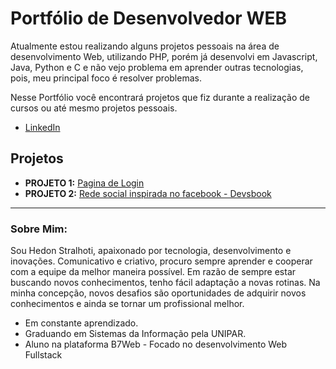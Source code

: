 # Portfólio de Desenvolvedor WEB

Atualmente estou realizando alguns projetos pessoais na área de desenvolvimento Web, utilizando PHP, porém já desenvolvi em Javascript, Java, Python e C e não vejo problema em aprender outras tecnologias, pois, meu principal foco é resolver problemas.


Nesse Portfólio você encontrará projetos que fiz durante a realização de cursos ou até mesmo projetos pessoais.


* [LinkedIn](https://www.linkedin.com/in/hedon-stralhoti-33a36a9b/)

## Projetos 

* **PROJETO 1:** [Pagina de Login](https://github.com/Hedonstralhoti/portfolio-data-science/blob/master/Analisando_os_Dados_do_Airbnb.ipynb)
* **PROJETO 2:** [Rede social inspirada no facebook - Devsbook](https://github.com/Hedonstralhoti/portfolio-data-science/blob/master/PROJETO_Analisando_a_Viol%C3%AAncia_no_Rio_de_Janeirob.ipynb)

---

### Sobre Mim:

Sou Hedon Stralhoti, apaixonado por tecnologia, desenvolvimento e inovações. Comunicativo e criativo, procuro sempre aprender e cooperar com a equipe da melhor maneira possível. Em razão de sempre estar buscando novos conhecimentos, tenho fácil adaptação a novas rotinas. Na minha concepção, novos desafios são oportunidades de adquirir novos conhecimentos e ainda se tornar um profissional melhor.


* Em constante aprendizado.
* Graduando em Sistemas da Informação pela UNIPAR.
* Aluno na plataforma B7Web - Focado no desenvolvimento Web Fullstack

